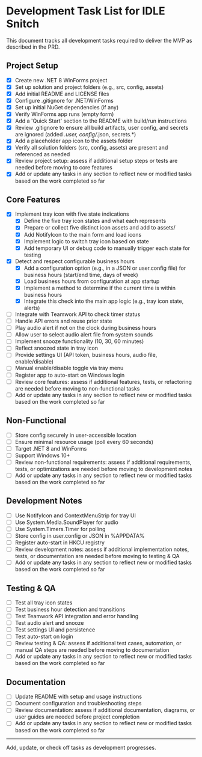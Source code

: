 # Development Task List for IDLE Snitch

This document tracks all development tasks required to deliver the MVP as described in the PRD.

## Project Setup
- [x] Create new .NET 8 WinForms project
- [x] Set up solution and project folders (e.g., src, config, assets)
- [x] Add initial README and LICENSE files
- [x] Configure .gitignore for .NET/WinForms
- [x] Set up initial NuGet dependencies (if any)
- [x] Verify WinForms app runs (empty form)
- [x] Add a 'Quick Start' section to the README with build/run instructions
- [x] Review .gitignore to ensure all build artifacts, user config, and secrets are ignored (added *.user, config/*.json, secrets.*)
- [x] Add a placeholder app icon to the assets folder
- [x] Verify all solution folders (src, config, assets) are present and referenced as needed
- [x] Review project setup: assess if additional setup steps or tests are needed before moving to core features
- [x] Add or update any tasks in any section to reflect new or modified tasks based on the work completed so far

## Core Features
- [x] Implement tray icon with five state indications
    - [x] Define the five tray icon states and what each represents
    - [x] Prepare or collect five distinct icon assets and add to assets/
    - [x] Add NotifyIcon to the main form and load icons
    - [x] Implement logic to switch tray icon based on state
    - [x] Add temporary UI or debug code to manually trigger each state for testing
- [x] Detect and respect configurable business hours
    - [x] Add a configuration option (e.g., in a JSON or user.config file) for business hours (start/end time, days of week)
    - [x] Load business hours from configuration at app startup
    - [x] Implement a method to determine if the current time is within business hours
    - [x] Integrate this check into the main app logic (e.g., tray icon state, alerts)
- [ ] Integrate with Teamwork API to check timer status
- [ ] Handle API errors and reuse prior state
- [ ] Play audio alert if not on the clock during business hours
- [ ] Allow user to select audio alert file from system sounds
- [ ] Implement snooze functionality (10, 30, 60 minutes)
- [ ] Reflect snoozed state in tray icon
- [ ] Provide settings UI (API token, business hours, audio file, enable/disable)
- [ ] Manual enable/disable toggle via tray menu
- [ ] Register app to auto-start on Windows login
- [ ] Review core features: assess if additional features, tests, or refactoring are needed before moving to non-functional tasks
- [ ] Add or update any tasks in any section to reflect new or modified tasks based on the work completed so far

## Non-Functional
- [ ] Store config securely in user-accessible location
- [ ] Ensure minimal resource usage (poll every 60 seconds)
- [ ] Target .NET 8 and WinForms
- [ ] Support Windows 10+
- [ ] Review non-functional requirements: assess if additional requirements, tests, or optimizations are needed before moving to development notes
- [ ] Add or update any tasks in any section to reflect new or modified tasks based on the work completed so far

## Development Notes
- [ ] Use NotifyIcon and ContextMenuStrip for tray UI
- [ ] Use System.Media.SoundPlayer for audio
- [ ] Use System.Timers.Timer for polling
- [ ] Store config in user.config or JSON in %APPDATA%
- [ ] Register auto-start in HKCU registry
- [ ] Review development notes: assess if additional implementation notes, tests, or documentation are needed before moving to testing & QA
- [ ] Add or update any tasks in any section to reflect new or modified tasks based on the work completed so far

## Testing & QA
- [ ] Test all tray icon states
- [ ] Test business hour detection and transitions
- [ ] Test Teamwork API integration and error handling
- [ ] Test audio alert and snooze
- [ ] Test settings UI and persistence
- [ ] Test auto-start on login
- [ ] Review testing & QA: assess if additional test cases, automation, or manual QA steps are needed before moving to documentation
- [ ] Add or update any tasks in any section to reflect new or modified tasks based on the work completed so far

## Documentation
- [ ] Update README with setup and usage instructions
- [ ] Document configuration and troubleshooting steps
- [ ] Review documentation: assess if additional documentation, diagrams, or user guides are needed before project completion
- [ ] Add or update any tasks in any section to reflect new or modified tasks based on the work completed so far

---
Add, update, or check off tasks as development progresses.
